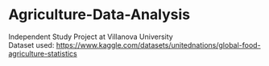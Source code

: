 # Agriculture-Data-Analysis
Independent Study Project at Villanova University <br />
Dataset used: https://www.kaggle.com/datasets/unitednations/global-food-agriculture-statistics
